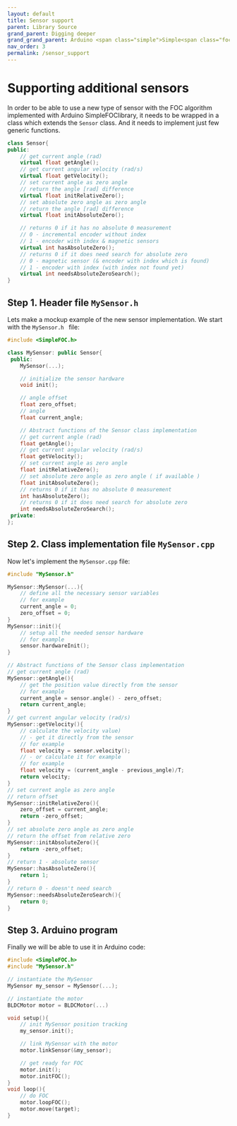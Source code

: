 ```yaml
---
layout: default
title: Sensor support
parent: Library Source
grand_parent: Digging deeper
grand_grand_parent: Arduino <span class="simple">Simple<span class="foc">FOC</span>library</span>
nav_order: 3
permalink: /sensor_support
---
```


# Supporting additional sensors

In order to be able to use a new type of sensor with the FOC algorithm implemented with Arduino <span class="simple">Simple<span class="foc">FOC</span>library</span>, it needs to be wrapped in a class which extends the `Sensor` class. And it needs to implement just few generic functions.
```cpp
class Sensor{
public:
    // get current angle (rad) 
    virtual float getAngle();
    // get current angular velocity (rad/s)
    virtual float getVelocity();
    // set current angle as zero angle 
    // return the angle [rad] difference
    virtual float initRelativeZero();
    // set absolute zero angle as zero angle
    // return the angle [rad] difference
    virtual float initAbsoluteZero();

    // returns 0 if it has no absolute 0 measurement
    // 0 - incremental encoder without index
    // 1 - encoder with index & magnetic sensors
    virtual int hasAbsoluteZero();
    // returns 0 if it does need search for absolute zero
    // 0 - magnetic sensor (& encoder with index which is found)
    // 1 - encoder with index (with index not found yet)
    virtual int needsAbsoluteZeroSearch();
}
```

## Step 1. Header file `MySensor.h `
Lets make a mockup example of the new sensor implementation. We start with the `MySensor.h ` file: 

```cpp
#include <SimpleFOC.h>

class MySensor: public Sensor{
 public:
    MySensor(...);

    // initialize the sensor hardware
    void init();

    // angle offset
    float zero_offset;
    // angle
    float current_angle;

    // Abstract functions of the Sensor class implementation
    // get current angle (rad) 
    float getAngle();
    // get current angular velocity (rad/s) 
    float getVelocity();
    // set current angle as zero angle 
    float initRelativeZero();
    // set absolute zero angle as zero angle ( if available )
    float initAbsoluteZero();
    // returns 0 if it has no absolute 0 measurement
    int hasAbsoluteZero();
    // returns 0 if it does need search for absolute zero
    int needsAbsoluteZeroSearch();
 private:
};
```

## Step 2. Class implementation file `MySensor.cpp`
Now let's implement the `MySensor.cpp` file:
```cpp
#include "MySensor.h"

MySensor::MySensor(...){
    // define all the necessary sensor variables
    // for example
    current_angle = 0;
    zero_offset = 0;
}
MySensor::init(){
    // setup all the needed sensor hardware 
    // for example
    sensor.hardwareInit();
}

// Abstract functions of the Sensor class implementation
// get current angle (rad) 
MySensor::getAngle(){
    // get the position value directly from the sensor
    // for example
    current_angle = sensor.angle() - zero_offset;
    return current_angle;
}
// get current angular velocity (rad/s) 
MySensor::getVelocity(){
    // calculate the velocity value)
    // - get it directly from the sensor 
    // for example
    float velocity = sensor.velocity();
    // - or calculate it for example 
    // for example
    float velocity = (current_angle - previous_angle)/T;
    return velocity;
}
// set current angle as zero angle 
// return offset
MySensor::initRelativeZero(){
    zero_offset = current_angle;
    return -zero_offset;
}
// set absolute zero angle as zero angle 
// return the offset from relative zero
MySensor::initAbsoluteZero(){
    return -zero_offset;
}
// return 1 - absolute sensor
MySensor::hasAbsoluteZero(){
    return 1;
}
// return 0 - doesn't need search
MySensor::needsAbsoluteZeroSearch(){
    return 0;
}
```

## Step 3. Arduino program
Finally we will be able to use it in Arduino code:
```cpp
#include <SimpleFOC.h>
#include "MySensor.h"

// instantiate the MySensor
MySensor my_sensor = MySensor(...);

// instantiate the motor
BLDCMotor motor = BLDCMotor(...)

void setup(){
    // init MySensor position tracking
    my_sensor.init();

    // link MySensor with the motor
    motor.linkSensor(&my_sensor);

    // get ready for FOC
    motor.init();
    motor.initFOC();
}
void loop(){
    // do FOC
    motor.loopFOC();
    motor.move(target);
}

```




